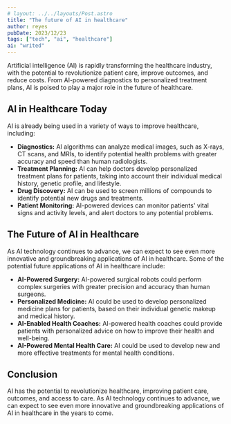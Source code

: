 ```yaml
---
# layout: ../../layouts/Post.astro
title: "The future of AI in healthcare"
author: reyes
pubDate: 2023/12/23
tags: ["tech", "ai", "healthcare"]
ai: "writed"
---
```


Artificial intelligence (AI) is rapidly transforming the healthcare industry, with the potential to revolutionize patient care, improve outcomes, and reduce costs. From AI-powered diagnostics to personalized treatment plans, AI is poised to play a major role in the future of healthcare.

## AI in Healthcare Today

AI is already being used in a variety of ways to improve healthcare, including:

- **Diagnostics:** AI algorithms can analyze medical images, such as X-rays, CT scans, and MRIs, to identify potential health problems with greater accuracy and speed than human radiologists.
- **Treatment Planning:** AI can help doctors develop personalized treatment plans for patients, taking into account their individual medical history, genetic profile, and lifestyle.
- **Drug Discovery:** AI can be used to screen millions of compounds to identify potential new drugs and treatments.
- **Patient Monitoring:** AI-powered devices can monitor patients' vital signs and activity levels, and alert doctors to any potential problems.

## The Future of AI in Healthcare

As AI technology continues to advance, we can expect to see even more innovative and groundbreaking applications of AI in healthcare. Some of the potential future applications of AI in healthcare include:

- **AI-Powered Surgery:** AI-powered surgical robots could perform complex surgeries with greater precision and accuracy than human surgeons.
- **Personalized Medicine:** AI could be used to develop personalized medicine plans for patients, based on their individual genetic makeup and medical history.
- **AI-Enabled Health Coaches:** AI-powered health coaches could provide patients with personalized advice on how to improve their health and well-being.
- **AI-Powered Mental Health Care:** AI could be used to develop new and more effective treatments for mental health conditions.

## Conclusion

AI has the potential to revolutionize healthcare, improving patient care, outcomes, and access to care. As AI technology continues to advance, we can expect to see even more innovative and groundbreaking applications of AI in healthcare in the years to come.
